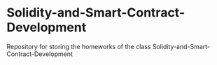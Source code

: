 # Solidity-and-Smart-Contract-Development
Repository for storing the homeworks of the class Solidity-and-Smart-Contract-Development
